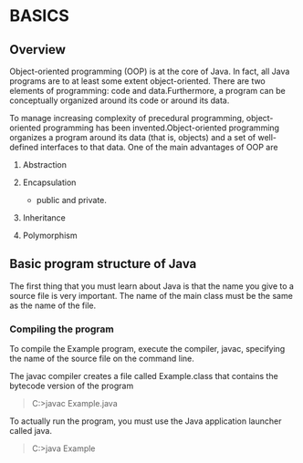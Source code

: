 # BASICS

## Overview

Object-oriented programming (OOP) is at the core of Java. In fact, all Java
programs are to at least some extent object-oriented. There are two elements of programming: code and data.Furthermore, a
program can be conceptually organized around its code or around its data.

To manage increasing complexity of precedural programming, object-oriented programming has been invented.Object-oriented programming organizes
a program around its data (that is, objects) and a set of well-defined interfaces
to that data. One of the main advantages of OOP are 

1. Abstraction
1. Encapsulation
    * public and private.

1. Inheritance
1. Polymorphism

## Basic program structure of Java

The first thing
that you must learn about Java is that the name you give to a source file is very
important. The name of the main class must be the same as the name of the file.

### Compiling the program

To compile the Example program, execute the compiler, javac, specifying the
name of the source file on the command line.

The javac compiler creates a file called Example.class that contains the
bytecode version of the program

> C:\>javac Example.java

To actually run the program, you must use the Java application launcher
called java.

> C:\>java Example


